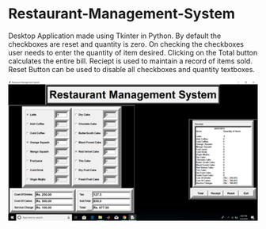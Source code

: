 # Restaurant-Management-System
Desktop Application made using Tkinter in Python.
By default the checkboxes are reset and quantity is zero.
On checking the  checkboxes user needs to enter the quantity of item desired.
Clicking on the Total button calculates the entire bill.
Reciept is used to maintain a record of items sold.
Reset Button can be used to disable all checkboxes and quantity textboxes.

<img src="https://github.com/iaayushverma/cafe-management-system/blob/master/cms.png">

